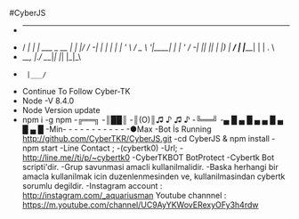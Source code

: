 
#CyberJS
-   ____      _                  _____ _  __
- / ___|   _| |__   ___ _ __   |_   _| |/ /
-| |  | | | | '_ \ / _ \ '__|____| | | ' /
-| |__| |_| | |_) |  __/ | |_____| | | . \
- \____\__, |_.__/ \___|_|       |_| |_|\_\
-      |___/
-    Continue To Follow Cyber-TK
-    Node -V 8.4.0
-    Node Version update 
-    npm i -g npm
-╔══╗ 
-║██║ 
-║(O)║♫ ♪ ♫ ♪
-╚══╝
-▄ █ ▄ █ ▄ ▄ █ ▄ █ ▄ █
-Min- - - - - - - - - - - -●Max 
-Bot İs Running
 http://github.com/CyberTKR/CyberJS.git
 -cd CyberJS & npm install
 -npm start
-Line Contact ;
-(cybertk0)
-Url;
-http://line.me//ti/p/~cybertk0
-CyberTKBOT BotProtect
-Cybertk Bot scripti'dir.
-Grup savunmasi amacli kullanilmalidir.
-Baska herhangi bir amacla kullanilmak icin duzenlenmesinden ve, kullanilmasindan cybertk sorumlu degildir.
-Instagram account : http://instagram.com/_aquariusman Youtube channnel : https://m.youtube.com/channel/UC9AyYKWovERexyOFy3h4rdw

 
